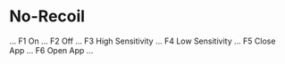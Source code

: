# No-Recoil
...
F1 On
...
F2 Off
...
F3 High Sensitivity
...
F4 Low  Sensitivity
...
F5 Close App
...
F6 Open App
...
